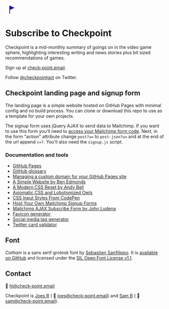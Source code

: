 ![alt text](favicon-32x32.png "Checkpoint")
# Subscribe to Checkpoint

Checkpoint is a mid-monthly summary of goings on in the video game sphere, highlighting interesting writing and news stories plus bit sized recommendations of games.

Sign up at [check-point.email](https://check-point.email).

Follow [@checkpointgot](https://twitter.com/checkpointgot) on Twitter.

## Checkpoint landing page and signup form
The landing page is a simple website hosted on GitHub Pages with minimal config and no build process. You can clone or download this repo to use as a template for your own projects.

The signup form uses jQuery AJAX to send data to Mailchimp. If you want to use this form you'll need to [access your Mailchimp form code](https://mailchimp.com/help/host-your-own-signup-forms/). Next, in the form "action" attribute change  `post?u=` to `post-json?u=` and at the end of the url append `c=?`. You'll also need the `signup.js` script.

### Documentation and tools
* [GitHub Pages](https://pages.github.com)
* [GitHub glossary](https://help.github.com/en/github/getting-started-with-github/github-glossary)
* [Managing a custom domain for your GitHub Pages site](https://help.github.com/en/github/working-with-github-pages/managing-a-custom-domain-for-your-github-pages-site#configuring-an-apex-domain)
* [A Simple Website by Ben Edmonds](https://github.com/wesort/simple-website )
* [A Modern CSS Reset by Andy Bell](https://dev.to/hankchizljaw/a-modern-css-reset-6p3)
* [Axiomatic CSS and Lobotomized Owls](https://alistapart.com/article/axiomatic-css-and-lobotomized-owls/)
* [CSS Input Styles From CodePen](https://freebiesupply.com/blog/css-inputs/)
* [Host Your Own Mailchimp Signup Forms](https://mailchimp.com/help/host-your-own-signup-forms/)
* [Mailchimp AJAX Subscribe Form by John Ludena](https://codepen.io/johnludena/pen/vJRPLP)
* [Favicon generator](https://favicon.io)
* [Social media tag generator](https://megatags.co)
* [Twitter card validator](https://cards-dev.twitter.com/validator)

## Font
*Cotham* is a sans serif grotesk font by [Sebastien Sanfilippo](https://github.com/sebsan). It is [available on GitHub](https://github.com/sebsan/Cotham) and licensed under the [SIL Open Font License v1.1](http://scripts.sil.org/OFL).    

## Contact

📧 [hi@check-point.email](mailto:hi@check-point.com)

Checkpoint is [Joes R](https://twitter.com/jsrsns) ( 📧 [joes@check-point.email](mailto:joes@check-point.com)) and [Sam B](https://twitter.com/samb_rules) ( 📧 [sam@check-point.email](mailto:sam@check-point.com)).

